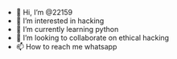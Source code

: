 - 👋 Hi, I’m @22159
- 👀 I’m interested in hacking 
- 🌱 I’m currently learning python 
- 💞️ I’m looking to collaborate on ethical hacking 
- 📫 How to reach me whatsapp

<!---
22159/22159 is a ✨ special ✨ repository because its `README.md` (this file) appears on your GitHub profile.
You can click the Preview link to take a look at your changes.
--->
